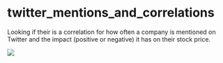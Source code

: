 # twitter_mentions_and_correlations
 <p>Looking if their is a correlation for how often a company is mentioned on Twitter and the impact (positive or negative)  it has on their stock price.</p>
<img src='https://user-images.githubusercontent.com/47340620/203244029-5aef6f5e-40a3-4bea-a634-ab9116ccc057.png'>
